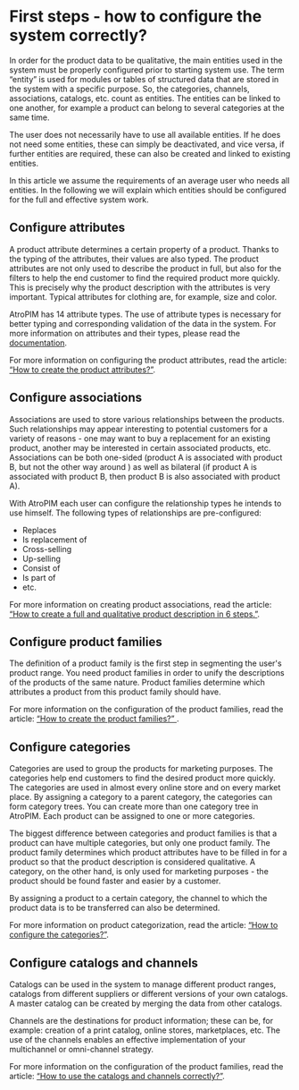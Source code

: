 # First steps - how to configure the system correctly?

In order for the product data to be qualitative, the main entities used in the system must be properly configured prior to starting system use. The term “entity” is used for modules or tables of structured data that are stored in the system with a specific purpose. So, the categories, channels, associations, catalogs, etc. count as entities. The entities can be linked to one another, for example a product can belong to several categories at the same time.

The user does not necessarily have to use all available entities. If he does not need some entities, these can simply be deactivated, and vice versa, if further entities are required, these can also be created and linked to existing entities.

In this article we assume the requirements of an average user who needs all entities. In the following we will explain which entities should be configured for the full and effective system work.

## Configure attributes

A product attribute determines a certain property of a product. Thanks to the typing of the attributes, their values are also typed. The product attributes are not only used to describe the product in full, but also for the filters to help the end customer to find the required product more quickly. This is precisely why the product description with the attributes is very important. Typical attributes for clothing are, for example, size and color.

AtroPIM has 14 attribute types. The use of attribute types is necessary for better typing and corresponding validation of the data in the system. For more information on attributes and their types, please read the [documentation](https://github.com/atrocore/atropim-docs/blob/master/en/user-guide/attributes.md).

For more information on configuring the product attributes, read the article:  [“How to create the product attributes?”](./how-to-create-the-product-attributes.md).

## Configure associations 

Associations are used to store various relationships between the products. Such relationships may appear interesting to potential customers for a variety of reasons - one may want to buy a replacement for an existing product, another may be interested in certain associated products, etc. Associations can be both one-sided (product A is associated with product B, but not the other way around ) as well as bilateral (if product A is associated with product B, then product B is also associated with product A).

With AtroPIM each user can configure the relationship types he intends to use himself. The following types of relationships are pre-configured:

- Replaces
- Is replacement of
- Cross-selling
- Up-selling
- Consist of
- Is part of
- etc.

For more information on creating product associations, read the article: [“How to create a full and qualitative product description in 6 steps.”](./product-description-in-6-steps.md#step-5-enter-associated-products).

## Configure product families

The definition of a product family is the first step in segmenting the user's product range. You need product families in order to unify the descriptions of the products of the same nature. Product families determine which attributes a product from this product family should have.

For more information on the configuration of the product families, read the article: [“How to create the product families?” ](./how-to-create-the-product-families.md).

## Configure categories

Categories are used to group the products for marketing purposes. The categories help end customers to find the desired product more quickly. The categories are used in almost every online store and on every market place. By assigning a category to a parent category, the categories can form category trees. You can create more than one category tree in AtroPIM. Each product can be assigned to one or more categories.

The biggest difference between categories and product families is that a product can have multiple categories, but only one product family. The product family determines which product attributes have to be filled in for a product so that the product description is considered qualitative. A category, on the other hand, is only used for marketing purposes - the product should be found faster and easier by a customer.

By assigning a product to a certain category, the channel to which the product data is to be transferred can also be determined.

For more information on product categorization, read the article: [“How to configure the categories?”](./how-to-configure-the-categories.md). 

## Configure catalogs and channels

Catalogs can be used in the system to manage different product ranges, catalogs from different suppliers or different versions of your own catalogs. A master catalog can be created by merging the data from other catalogs.

Channels are the destinations for product information; these can be, for example: creation of a print catalog, online stores, marketplaces, etc. The use of the channels enables an effective implementation of your multichannel or omni-channel strategy.

For more information on the configuration of the product families, read the article: [“How to use the catalogs and channels correctly?”](./how-to-use-the-catalogs-and-channels.md). 
